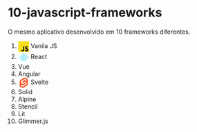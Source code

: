 # 10-javascript-frameworks

O mesmo aplicativo desenvolvido em 10 frameworks diferentes.

1. <img src="./vanilla-app/public/javascript.png" style="width:25px; height:25px; vertical-align:middle; object-fit:cover;"> Vanila JS
2. <img src="./react-app/src/react.svg" style="width:25px; height:25px; vertical-align:middle; object-fit:cover;"> React
3. Vue
4. Angular
5. <img src="./svelte-app/src/svelte.png" style="width:25px; height:25px; vertical-align:middle; object-fit:cover;"> Svelte
6. Solid
7. Alpine
8. Stencil
9. Lit
10. Glimmer.js
